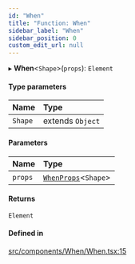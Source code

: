 ```yaml
---
id: "When"
title: "Function: When"
sidebar_label: "When"
sidebar_position: 0
custom_edit_url: null
---
```


▸ **When**<`Shape`\>(`props`): `Element`

#### Type parameters

| Name | Type |
| :------ | :------ |
| `Shape` | extends `Object` |

#### Parameters

| Name | Type |
| :------ | :------ |
| `props` | [`WhenProps`](../interfaces/WhenProps)<`Shape`\> |

#### Returns

`Element`

#### Defined in

[src/components/When/When.tsx:15](https://github.com/ythecombinator/react-matchez/blob/5a9a3cf/src/components/When/When.tsx#L15)
